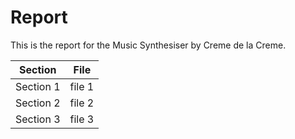 # Report

This is the report for the Music Synthesiser by Creme de la Creme.

| Section | File |
|---------|------|
|Section 1|file 1|
|Section 2|file 2|
|Section 3|file 3|